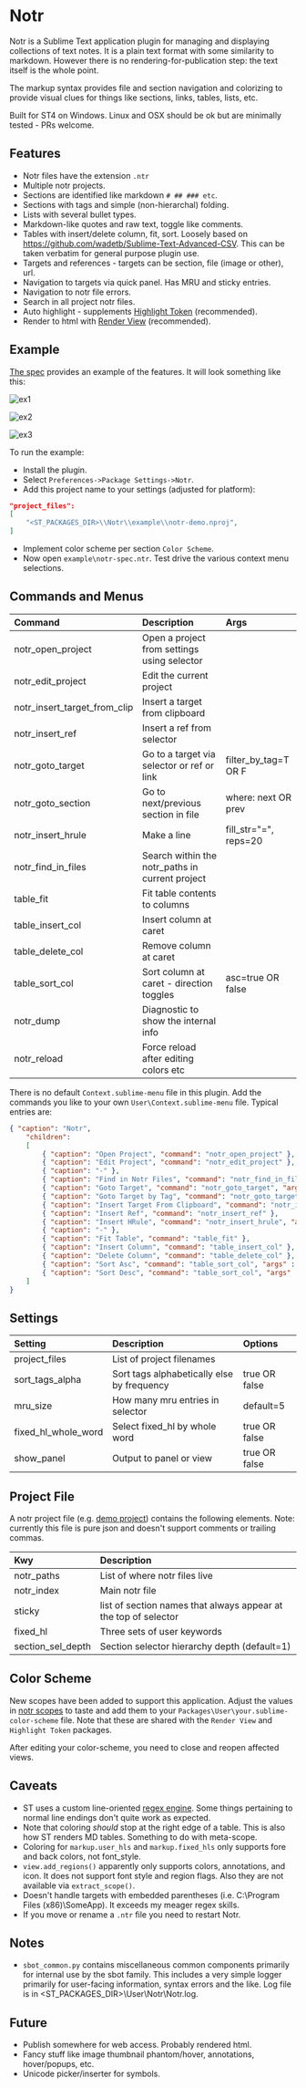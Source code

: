# Notr

Notr is a Sublime Text application plugin for managing and displaying collections of text notes.
It is a plain text format with some similarity to markdown. However there is no rendering-for-publication
step: the text itself is the whole point.

The markup syntax provides file and section navigation and colorizing to provide visual clues for things like
sections, links, tables, lists, etc.

Built for ST4 on Windows. Linux and OSX should be ok but are minimally tested - PRs welcome.

## Features

- Notr files have the extension `.ntr`
- Multiple notr projects.
- Sections are identified like markdown `# ## ### etc`.
- Sections with tags and simple (non-hierarchal) folding.
- Lists with several bullet types.
- Markdown-like quotes and raw text, toggle like comments.
- Tables with insert/delete column, fit, sort. Loosely based on https://github.com/wadetb/Sublime-Text-Advanced-CSV.
  This can be taken verbatim for general purpose plugin use.
- Targets and references - targets can be section, file (image or other), url.
- Navigation to targets via quick panel. Has MRU and sticky entries.
- Navigation to notr file errors.
- Search in all project notr files.
- Auto highlight - supplements [Highlight Token](https://github.com/cepthomas/SbotHighlight) (recommended).
- Render to html with [Render View](https://github.com/cepthomas/SbotRender) (recommended).

## Example

[The spec](example/notr-spec.ntr) provides an example of the features. It will look something like this:

![ex1](example/ex1.jpg)

![ex2](example/ex2.jpg)

![ex3](example/ex3.jpg)

To run the example:
- Install the plugin.
- Select `Preferences->Package Settings->Notr`.
- Add this project name to your settings (adjusted for platform):
``` json
"project_files":
[
    "<ST_PACKAGES_DIR>\\Notr\\example\\notr-demo.nproj",
]
```
- Implement color scheme per section `Color Scheme`.
- Now open `example\notr-spec.ntr`. Test drive the various context menu selections.

## Commands and Menus

| Command                      | Description                                     | Args                     |
| :--------                    | :-------                                        | :--------                |
| notr_open_project            | Open a project from settings using selector     |                          |
| notr_edit_project            | Edit the current project                        |                          |
| notr_insert_target_from_clip | Insert a target from clipboard                  |                          |
| notr_insert_ref              | Insert a ref from selector                      |                          |
| notr_goto_target             | Go to a target via selector or ref or link      | filter_by_tag=T OR F     |
| notr_goto_section            | Go to next/previous section in file             | where: next OR prev      |
| notr_insert_hrule            | Make a line                                     | fill_str="=", reps=20    |
| notr_find_in_files           | Search within the notr_paths in current project |                          |
| table_fit                    | Fit table contents to columns                   |                          |
| table_insert_col             | Insert column at caret                          |                          |
| table_delete_col             | Remove column at caret                          |                          |
| table_sort_col               | Sort column at caret - direction toggles        | asc=true OR false        |
| notr_dump                    | Diagnostic to show the internal info            |                          |
| notr_reload                  | Force reload after editing colors etc           |                          |


There is no default `Context.sublime-menu` file in this plugin.
Add the commands you like to your own `User\Context.sublime-menu` file. Typical entries are:
``` json
{ "caption": "Notr",
    "children":
    [
        { "caption": "Open Project", "command": "notr_open_project" },
        { "caption": "Edit Project", "command": "notr_edit_project" },
        { "caption": "-" },
        { "caption": "Find in Notr Files", "command": "notr_find_in_files" },
        { "caption": "Goto Target", "command": "notr_goto_target", "args" : {"filter_by_tag" : false} },
        { "caption": "Goto Target by Tag", "command": "notr_goto_target", "args" : {"filter_by_tag" : true} },
        { "caption": "Insert Target From Clipboard", "command": "notr_insert_target_from_clip" },
        { "caption": "Insert Ref", "command": "notr_insert_ref" },
        { "caption": "Insert HRule", "command": "notr_insert_hrule", "args" : {"fill_str" : "=", "reps": 60} },
        { "caption": "-" },
        { "caption": "Fit Table", "command": "table_fit" },
        { "caption": "Insert Column", "command": "table_insert_col" },
        { "caption": "Delete Column", "command": "table_delete_col" },
        { "caption": "Sort Asc", "command": "table_sort_col", "args" : {"asc" : true} },
        { "caption": "Sort Desc", "command": "table_sort_col", "args" : {"asc" : false} },
    ]
}
```

## Settings

| Setting             | Description                                   | Options         |
| :--------           | :-------                                      | :------         |
| project_files       | List of project filenames                     |                 |
| sort_tags_alpha     | Sort tags alphabetically else by frequency    | true OR false   |
| mru_size            | How many mru entries in selector              | default=5       |
| fixed_hl_whole_word | Select fixed_hl by whole word                 | true OR false   |
| show_panel          | Output to panel or view                       | true OR false   |

## Project File

A notr project file (e.g. [demo project](example/notr-demo.nproj)) contains the following elements.
Note: currently this file is pure json and doesn't support comments or trailing commas.

| Kwy                 | Description                                                     |
| :--------           | :-------                                                        |
| notr_paths          | List of where notr files live                                   |
| notr_index          | Main notr file                                                  |
| sticky              | list of section names that always appear at the top of selector |
| fixed_hl            | Three sets of user keywords                                     |
| section_sel_depth   | Section selector hierarchy depth (default=1)                    |


## Color Scheme

New scopes have been added to support this application. Adjust the values in
[notr scopes](example/notr-scopes.sublime-color-scheme) to taste and add them
to your `Packages\User\your.sublime-color-scheme` file.
Note that these are shared with the `Render View` and `Highlight Token` packages.

After editing your color-scheme, you need to close and reopen affected views.

## Caveats

- ST uses a custom line-oriented [regex engine](https://www.sublimetext.com/docs/syntax.html). Some things pertaining to normal line endings don't quite work as expected.
- Note that coloring *should* stop at the right edge of a table. This is also how ST renders MD tables. Something to do with meta-scope.
- Coloring for `markup.user_hls` and `markup.fixed_hls` only supports fore and back colors, not font_style.
- `view.add_regions()` apparently only supports colors, annotations, and icon. It does not support font style and region flags.
  Also they are not available via `extract_scope()`.
- Doesn't handle targets with embedded parentheses (i.e. C:\Program Files (x86)\SomeApp). It exceeds my meager regex skills.
- If you move or rename a `.ntr` file you need to restart Notr.

## Notes

- `sbot_common.py` contains miscellaneous common components primarily for internal use by the sbot family.
  This includes a very simple logger primarily for user-facing information, syntax errors and the like.
  Log file is in <ST_PACKAGES_DIR>\User\Notr\Notr.log.


## Future

- Publish somewhere for web access. Probably rendered html.
- Fancy stuff like image thumbnail phantom/hover, annotations, hover/popups, etc.
- Unicode picker/inserter for symbols.
